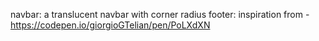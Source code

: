 
navbar: a translucent navbar with corner radius
footer: inspiration from - https://codepen.io/giorgioGTelian/pen/PoLXdXN
